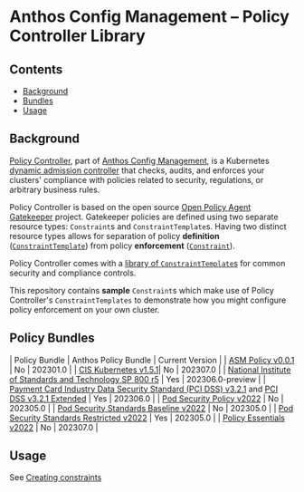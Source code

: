 # Anthos Config Management – Policy Controller Library

## Contents
- [Background](#background)
- [Bundles](#bundles)
- [Usage](#usage)

## Background

[Policy Controller](https://cloud.google.com/anthos-config-management/docs/concepts/policy-controller), part of [Anthos Config Management](https://cloud.google.com/anthos-config-management/), is a Kubernetes [dynamic admission controller](https://kubernetes.io/docs/reference/access-authn-authz/extensible-admission-controllers/) that checks, audits, and enforces your clusters' compliance with policies related to security, regulations, or arbitrary business rules.

Policy Controller is based on the open source [Open Policy Agent Gatekeeper](https://github.com/open-policy-agent/gatekeeper) project. Gatekeeper policies are defined using two separate resource types: `Constraint`s and `ConstraintTemplate`s. Having two distinct resource types allows for separation of policy **definition** ([`ConstraintTemplate`](https://cloud.google.com/anthos-config-management/docs/concepts/policy-controller#constraint_templates)) from policy **enforcement** ([`Constraint`](https://cloud.google.com/anthos-config-management/docs/concepts/policy-controller#constraints)).

Policy Controller comes with a [library of `ConstraintTemplate`s](https://cloud.google.com/anthos-config-management/docs/reference/constraint-template-library) for common security and compliance controls.

This repository contains **sample** `Constraint`s which make use of Policy Controller's `ConstraintTemplates` to demonstrate how you might configure policy enforcement on your own cluster.

## Policy Bundles
| Policy Bundle | Anthos Policy Bundle | Current Version |
| [ASM Policy v0.0.1](./bundles/asm-policy-v0.0.1) | No | 202301.0 |
| [CIS Kubernetes v1.5.1](./bundles/cis-k8s-v1.5.1)| No | 202307.0 |
| [National Institute of Standards and Technology SP 800 r5](./anthos-bundles/nist-800-r5) | Yes | 202306.0-preview |
| [Payment Card Industry Data Security Standard (PCI DSS) v3.2.1](./anthos-bundles/pci-dss-v3.2.1) and [PCI DSS v3.2.1 Extended](./anthos-bundles/pci-dss-v3.2.1-extended) | Yes | 202306.0 |
| [Pod Security Policy v2022](./bundles/psp-v2022) | No | 202305.0 |
| [Pod Security Standards Baseline v2022](./bundles/pss-baseline-v2022) | No | 202305.0 |
| [Pod Security Standards Restricted v2022](./anthos-bundles/pss-restricted-v2022) | Yes | 202305.0 |
| [Policy Essentials v2022](./bundles/policy-essentials-v2022) | No | 202307.0 |

## Usage

See [Creating constraints](https://cloud.google.com/anthos-config-management/docs/how-to/creating-constraints)
